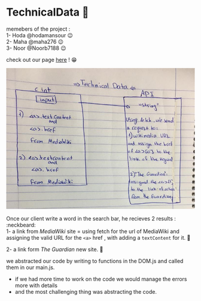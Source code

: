 # TechnicalData  :scroll:

memebers of the project :   
1- Hoda @hodamansour   :wink:  
2- Maha @maha276  :wink:  
3- Noor @Noorb7188 :wink:

check out our page [here](https://lotus-1.github.io/TechnicalData/) !  :grin:

![](assets/DOM.14.44.jpeg)

Once our client write a word in the search bar,
he recieves 2 results :  :neckbeard:  
1- a link from *MediaWiki* site = using fetch for the url of MediaWiki and assigning the valid URL for the `<a>` href , with adding a `textContent` for it. :milky_way:	  

2- a link form *The Guardian* new site. :milky_way:

we abstracted our code by writing to functions in the DOM.js and called them in our main.js.

- if we had more time to work on the code we would manage the errors more with details
- and the most challenging thing was abstracting the code.
